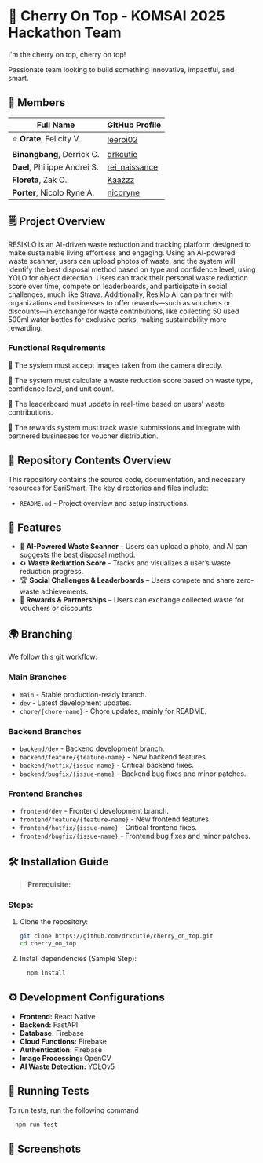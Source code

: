 # 🍒 Cherry On Top - KOMSAI 2025 Hackathon Team

I'm the cherry on top, cherry on top!

Passionate team looking to build something innovative, impactful, and smart.

## 👥 Members

| Full Name                    | GitHub Profile                                    |
| ---------------------------- | ------------------------------------------------- |
| ⭐ **Orate**, Felicity V.    | [leeroi02](https://github.com/leeroi02)           |
| **Binangbang**, Derrick C.   | [drkcutie](https://github.com/drkcutie)           |
| **Dael**, Philippe Andrei S. | [rei_naissance](https://github.com/rei-naissance) |
| **Floreta**, Zak O.          | [Kaazzz](https://github.com/Kaazzz)               |
| **Porter**, Nicolo Ryne A.   | [nicoryne](https://github.com/nicoryne)           |

## 🗒️ Project Overview

RESIKLO is an AI-driven waste reduction and tracking platform designed to make sustainable living effortless and engaging. Using an AI-powered waste scanner, users can upload photos of waste, and the system will identify the best disposal method based on type and confidence level, using YOLO for object detection. Users can track their personal waste reduction score over time, compete on leaderboards, and participate in social challenges, much like Strava. Additionally, Resiklo AI can partner with organizations and businesses to offer rewards—such as vouchers or discounts—in exchange for waste contributions, like collecting 50 used 500ml water bottles for exclusive perks, making sustainability more rewarding.

### Functional Requirements

🔑 The system must accept images taken from the camera directly.

🔑 The system must calculate a waste reduction score based on waste type, confidence level, and unit count.

🔑 The leaderboard must update in real-time based on users’ waste contributions.

🔑 The rewards system must track waste submissions and integrate with partnered businesses for voucher distribution.

## 📂 Repository Contents Overview

This repository contains the source code, documentation, and necessary resources for SariSmart. The key directories and files include:

- `README.md` - Project overview and setup instructions.

## 🚀 Features

- 🤖 **AI-Powered Waste Scanner** - Users can upload a photo, and AI can suggests the best disposal method.
- ♻️ **Waste Reduction Score** - Tracks and visualizes a user’s waste reduction progress.
- 🏆 **Social Challenges & Leaderboards** – Users compete and share zero-waste achievements.
- 🎫 **Rewards & Partnerships** – Users can exchange collected waste for vouchers or discounts.

## 🌍 Branching

We follow this git workflow:

### **Main Branches**

- `main` - Stable production-ready branch.
- `dev` - Latest development updates.
- `chore/{chore-name}` - Chore updates, mainly for README.

### **Backend Branches**

- `backend/dev` - Backend development branch.
- `backend/feature/{feature-name}` - New backend features.
- `backend/hotfix/{issue-name}` - Critical backend fixes.
- `backend/bugfix/{issue-name}` - Backend bug fixes and minor patches.

### **Frontend Branches**

- `frontend/dev` - Frontend development branch.
- `frontend/feature/{feature-name}` - New frontend features.
- `frontend/hotfix/{issue-name}` - Critical frontend fixes.
- `frontend/bugfix/{issue-name}` - Frontend bug fixes and minor patches.

## 🛠️ Installation Guide

> **Prerequisite:**

### Steps:

1. Clone the repository:

   ```sh
   git clone https://github.com/drkcutie/cherry_on_top.git
   cd cherry_on_top
   ```

2. Install dependencies (Sample Step):

   ```sh
     npm install
   ```

## ⚙️ Development Configurations

- **Frontend:** React Native
- **Backend:** FastAPI
- **Database:** Firebase
- **Cloud Functions:** Firebase
- **Authentication:** Firebase
- **Image Processing:** OpenCV
- **AI Waste Detection:** YOLOv5

## 🤖 Running Tests

To run tests, run the following command

```bash
  npm run test
```

## 📸 Screenshots
